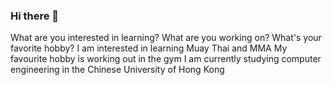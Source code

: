### Hi there 👋

What are you interested in learning? What are you working on? What's your favorite hobby?
I am interested in learning Muay Thai and MMA
My favourite hobby is working out in the gym
I am currently studying computer engineering in the Chinese University of Hong Kong 
